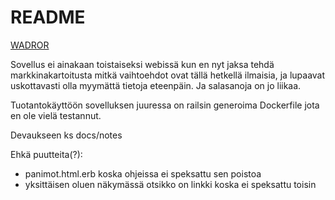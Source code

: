 # README

[WADROR](https://github.com/mluukkai/WebPalvelinohjelmointi2023/tree/main)

Sovellus ei ainakaan toistaiseksi webissä kun en nyt jaksa tehdä markkinakartoitusta
mitkä vaihtoehdot ovat tällä hetkellä ilmaisia, ja lupaavat uskottavasti olla myymättä
tietoja eteenpäin. Ja salasanoja on jo liikaa.

Tuotantokäyttöön sovelluksen juuressa on railsin generoima Dockerfile jota en ole vielä testannut.

Devaukseen ks docs/notes


Ehkä puutteita(?):

 - panimot.html.erb koska ohjeissa ei speksattu sen poistoa
 - yksittäisen oluen näkymässä otsikko on linkki koska ei speksattu toisin
